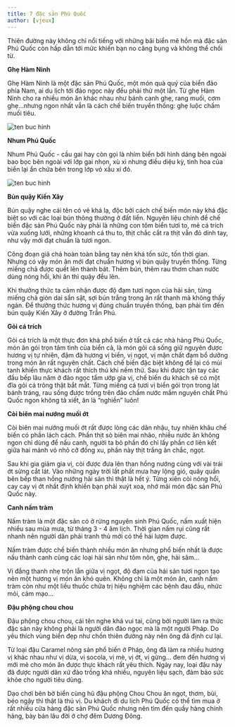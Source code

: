 ```yaml
---
title: 7 đặc sản Phú Quốc
author: [vjeux]
---
```


Thiên đường này không chỉ nổi tiếng với những bãi biển mê hồn mà đặc sản Phú Quốc còn hấp dẫn tới mức khiến bạn no căng bụng và không thể chối từ.

**Ghẹ Hàm Ninh**

Ghẹ Hàm Ninh là một đặc sản Phú Quốc, một món quà quý của biển đảo phía Nam, ai du lịch tới đảo ngọc này đều phải thử một lần. Từ ghẹ Hàm Ninh cho ra nhiều món ăn khác nhau như bánh canh ghẹ, rang muối, cơm ghẹ…nhưng ngon nhất vẫn là cách chế biến truyền thống: ghẹ luộc chấm muối tiêu.

![ten buc hinh](http://imgs.vietnamnet.vn/Images/2017/08/22/17/20170822172418-dac-san-phu-quoc-1.jpg "ten buc hinh")

**Nhum Phú Quốc**

Nhum Phú Quốc - cầu gai hay còn gọi là nhím biển bởi hình dáng bên ngoài bao bọc bên ngoài với lớp gai nhọn, xù xì nhưng điều diệu kỳ, tinh hoa của biển lại ẩn chứa bên trong lớp vỏ xấu xí đó.

![ten buc hinh](http://imgs.vietnamnet.vn/Images/2017/08/22/17/20170822172418-dac-san-phu-quoc-2.jpg "ten buc hinh")

**Bún quậy Kiến Xây**

Bún quậy nghe cái tên có vẻ khá lạ, độc bởi cách chế biến món này khá đặc biệt so với các loại bún thông thường ở đất liền. Nguyên liệu chính để chế biến đặc sản Phú Quốc này phải là những con tôm biển tươi to, mẻ cá trích vừa xuống lưới, những khoanh cá thu to, thịt chắc cắt ra thịt vẫn đỏ dính tay, như vậy mới đạt chuẩn là tươi ngon.

Công đoạn giã chả hoàn toàn bằng tay nên khá tốn sức, tốn thời gian. Nhưng có vậy món ăn mới đạt chuẩn hương vị bún quậy truyền thống. Từng miếng chả được quết lên thành bát. Thêm bún, thêm rau thơm chan nước dùng nóng hổi, khi ăn thì quậy đều lên.

Khi thưởng thức ta cảm nhận được độ đạm tươi ngon của hải sản, từng miếng chả giòn dai sần sật, sợi bún trắng trong ăn rất thanh mà không thấy ngán. Để thưởng thức hương vị đúng chuẩn truyền thống, bạn phải tìm đến bún quậy Kiến Xây ở đường Trần Phú.

**Gỏi cá trích**

Gỏi cá trích là một thực đơn khá phổ biến ở tất cả các nhà hàng Phú Quốc, món ăn gói trọn tâm tình của biển cả, là món gỏi cá sống giữ nguyên được hương vị tự nhiên, đậm đà hương vị biển, vị ngọt, vị mặn chất đạm bổ dưỡng trong món ăn rất nguyên chất.
Cách chế biến đặc biệt không để lại có mùi tanh khiến thực khách rất thích thú khi nếm thử. Sau khi được tận tay các đầu bếp lâu năm ở đảo ngọc tẩm ướp gia vị, chế biến du khách sẽ có một đĩa gỏi cá trông thật bắt mắt. Từng miếng cá tươi vị biển gói trọn trong lát bánh tráng, rau sống được trồng trên đảo chấm nước mắm nguyên chất Phú Quốc ngon không tả xiết, ăn là “nghiền” luôn!

**Còi biên mai nướng muối ớt**

Còi biên mai nướng muối ớt rất được lòng các dân nhậu, tuy nhiên khâu chế biến có phần lách cách. Phần thịt sò biên mai nhão, nhiều nước ăn không ngon chỉ dùng để nấu canh, người ta bỏ phần đó chỉ lấy phần cơ liên kết giữa hai mảnh vỏ nhỏ cỡ đồng xu, phần này thịt trắng ăn chắc, ngọt.

Sau khi gia giảm gia vị, còi được đưa lên than hồng nướng cùng với vài trái ớt sừng cắt lát. Vào những ngày trời lất phất mưa hay lộng gió, quây quần bên bếp than hồng nướng hải sản thì thật là hết ý. Từng xiên còi nóng hổi, cay cay vị ớt nhất định khiến bạn phải xuýt xoa, nhớ mãi món đặc sản Phú Quốc này.

**Canh nấm tràm**

Nấm tràm là một đặc sản có ở rừng nguyên sinh Phú Quốc, nấm xuất hiện nhiều sau mùa mưa, từ tháng 3 - 4 âm lịch. Thời gian nấm rụi cũng rất nhanh nên người dân phải tranh thủ mới có thể hái lượm được.

Nấm tràm được chế biến thành nhiều món ăn nhưng phổ biến nhất là được nấu thành canh cùng các loại hải sản như tôm nõn, ghẹ, hải sâm…

Vị đắng thanh nhẹ trộn lẫn giữa vị ngọt, độ đạm của hải sản tươi ngon tạo nên một hương vị món ăn khó quên. Không chỉ là một món ăn, canh nấm tràm còn như một liều thuốc chữa trị hiệu nghiệm các bệnh đau đầu, nhức mỏi, cảm mạo…

**Đậu phộng chou chou**

Đậu phộng chou chou, cái tên nghe khá vui tai, cũng bởi người làm ra thức đặc sản này không phải là người dân đảo ngọc mà là một người Pháp. Do yêu thích vùng biển đẹp như chốn thiên đường này nên ông đã định cư lại.

Từ loại đậu Caramel nông sản phổ biến ở Pháp, ông đã làm ra nhiều hương vị khác nhau như vị dừa, vị socola, vị mè, vị ớt, vị gừng… đem đến hương vị mới mẻ cho món ăn được thực khách rất yêu thích. Ngày nay, loại đậu này đã được người dân xứ đảo trồng khá nhiều, nguyên liệu sạch, đảm bảo sức khỏe cho người tiêu dùng.

Dạo chơi bên bờ biển cùng hũ đậu phộng Chou Chou ăn ngọt, thơm, bùi, béo ngậy thì thật là thú vị. Du khách đi du lịch Phú Quốc có thể tìm mua ở rất nhiều cửa hàng đặc sản Phú Quốc nhưng nên tìm đến quầy hàng chính hãng, bày bán lâu đời ở chợ đêm Dương Đông.